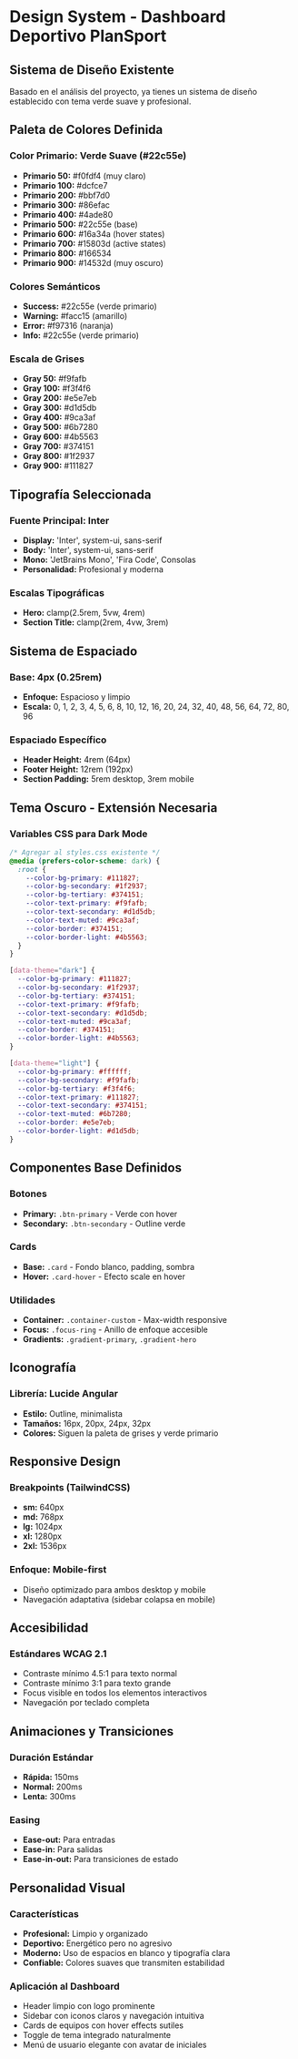 # Design System - Dashboard Deportivo PlanSport

## Sistema de Diseño Existente

Basado en el análisis del proyecto, ya tienes un sistema de diseño establecido con tema verde suave y profesional.

## Paleta de Colores Definida

### **Color Primario: Verde Suave (#22c55e)**
- **Primario 50:** #f0fdf4 (muy claro)
- **Primario 100:** #dcfce7
- **Primario 200:** #bbf7d0
- **Primario 300:** #86efac
- **Primario 400:** #4ade80
- **Primario 500:** #22c55e (base)
- **Primario 600:** #16a34a (hover states)
- **Primario 700:** #15803d (active states)
- **Primario 800:** #166534
- **Primario 900:** #14532d (muy oscuro)

### **Colores Semánticos**
- **Success:** #22c55e (verde primario)
- **Warning:** #facc15 (amarillo)
- **Error:** #f97316 (naranja)
- **Info:** #22c55e (verde primario)

### **Escala de Grises**
- **Gray 50:** #f9fafb
- **Gray 100:** #f3f4f6
- **Gray 200:** #e5e7eb
- **Gray 300:** #d1d5db
- **Gray 400:** #9ca3af
- **Gray 500:** #6b7280
- **Gray 600:** #4b5563
- **Gray 700:** #374151
- **Gray 800:** #1f2937
- **Gray 900:** #111827

## Tipografía Seleccionada

### **Fuente Principal: Inter**
- **Display:** 'Inter', system-ui, sans-serif
- **Body:** 'Inter', system-ui, sans-serif
- **Mono:** 'JetBrains Mono', 'Fira Code', Consolas
- **Personalidad:** Profesional y moderna

### **Escalas Tipográficas**
- **Hero:** clamp(2.5rem, 5vw, 4rem)
- **Section Title:** clamp(2rem, 4vw, 3rem)

## Sistema de Espaciado

### **Base: 4px (0.25rem)**
- **Enfoque:** Espacioso y limpio
- **Escala:** 0, 1, 2, 3, 4, 5, 6, 8, 10, 12, 16, 20, 24, 32, 40, 48, 56, 64, 72, 80, 96

### **Espaciado Específico**
- **Header Height:** 4rem (64px)
- **Footer Height:** 12rem (192px)
- **Section Padding:** 5rem desktop, 3rem mobile

## Tema Oscuro - Extensión Necesaria

### **Variables CSS para Dark Mode**
```css
/* Agregar al styles.css existente */
@media (prefers-color-scheme: dark) {
  :root {
    --color-bg-primary: #111827;
    --color-bg-secondary: #1f2937;
    --color-bg-tertiary: #374151;
    --color-text-primary: #f9fafb;
    --color-text-secondary: #d1d5db;
    --color-text-muted: #9ca3af;
    --color-border: #374151;
    --color-border-light: #4b5563;
  }
}

[data-theme="dark"] {
  --color-bg-primary: #111827;
  --color-bg-secondary: #1f2937;
  --color-bg-tertiary: #374151;
  --color-text-primary: #f9fafb;
  --color-text-secondary: #d1d5db;
  --color-text-muted: #9ca3af;
  --color-border: #374151;
  --color-border-light: #4b5563;
}

[data-theme="light"] {
  --color-bg-primary: #ffffff;
  --color-bg-secondary: #f9fafb;
  --color-bg-tertiary: #f3f4f6;
  --color-text-primary: #111827;
  --color-text-secondary: #374151;
  --color-text-muted: #6b7280;
  --color-border: #e5e7eb;
  --color-border-light: #d1d5db;
}
```

## Componentes Base Definidos

### **Botones**
- **Primary:** `.btn-primary` - Verde con hover
- **Secondary:** `.btn-secondary` - Outline verde

### **Cards**
- **Base:** `.card` - Fondo blanco, padding, sombra
- **Hover:** `.card-hover` - Efecto scale en hover

### **Utilidades**
- **Container:** `.container-custom` - Max-width responsive
- **Focus:** `.focus-ring` - Anillo de enfoque accesible
- **Gradients:** `.gradient-primary`, `.gradient-hero`

## Iconografía

### **Librería: Lucide Angular**
- **Estilo:** Outline, minimalista
- **Tamaños:** 16px, 20px, 24px, 32px
- **Colores:** Siguen la paleta de grises y verde primario

## Responsive Design

### **Breakpoints (TailwindCSS)**
- **sm:** 640px
- **md:** 768px
- **lg:** 1024px
- **xl:** 1280px
- **2xl:** 1536px

### **Enfoque:** Mobile-first
- Diseño optimizado para ambos desktop y mobile
- Navegación adaptativa (sidebar colapsa en mobile)

## Accesibilidad

### **Estándares WCAG 2.1**
- Contraste mínimo 4.5:1 para texto normal
- Contraste mínimo 3:1 para texto grande
- Focus visible en todos los elementos interactivos
- Navegación por teclado completa

## Animaciones y Transiciones

### **Duración Estándar**
- **Rápida:** 150ms
- **Normal:** 200ms
- **Lenta:** 300ms

### **Easing**
- **Ease-out:** Para entradas
- **Ease-in:** Para salidas
- **Ease-in-out:** Para transiciones de estado

## Personalidad Visual

### **Características**
- **Profesional:** Limpio y organizado
- **Deportivo:** Energético pero no agresivo
- **Moderno:** Uso de espacios en blanco y tipografía clara
- **Confiable:** Colores suaves que transmiten estabilidad

### **Aplicación al Dashboard**
- Header limpio con logo prominente
- Sidebar con iconos claros y navegación intuitiva
- Cards de equipos con hover effects sutiles
- Toggle de tema integrado naturalmente
- Menú de usuario elegante con avatar de iniciales